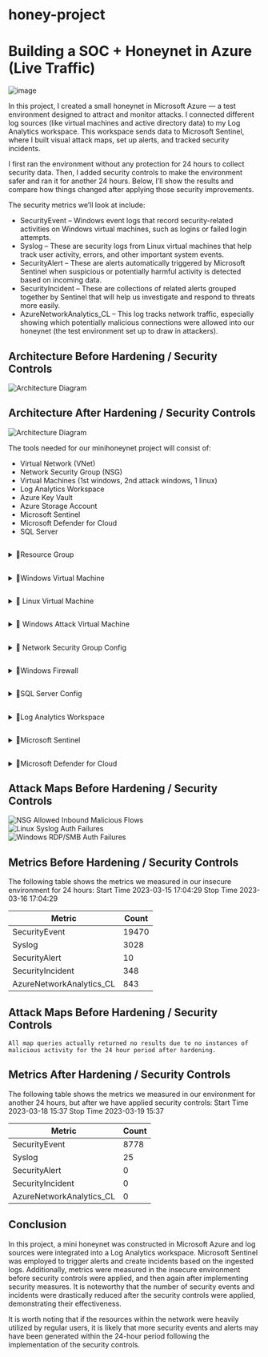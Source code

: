 # honey-project
# Building a SOC + Honeynet in Azure (Live Traffic)
![image](https://github.com/user-attachments/assets/1974b4f8-7332-4ebd-99c1-59d70491a0b4)


In this project, I created a small honeynet in Microsoft Azure — a test environment designed to attract and monitor attacks. I connected different log sources (like virtual machines and active directory data) to my Log Analytics workspace. This workspace sends data to Microsoft Sentinel, where I built visual attack maps, set up alerts, and tracked security incidents.

I first ran the environment without any protection for 24 hours to collect security data. Then, I added security controls to make the environment safer and ran it for another 24 hours. Below, I’ll show the results and compare how things changed after applying those security improvements.

The security metrics we’ll look at include:

- SecurityEvent – Windows event logs that record security-related activities on Windows virtual machines, such as logins or failed login attempts.
- Syslog – These are security logs from Linux virtual machines that help track user activity, errors, and other important system events.
- SecurityAlert – These are alerts automatically triggered by Microsoft Sentinel when suspicious or potentially harmful activity is detected based on incoming data.
- SecurityIncident – These are collections of related alerts grouped together by Sentinel that will help us investigate and respond to threats more easily.
- AzureNetworkAnalytics_CL – This log tracks network traffic, especially showing which potentially malicious connections were allowed into our honeynet (the test environment set up to draw in attackers).

## Architecture Before Hardening / Security Controls
![Architecture Diagram](https://i.imgur.com/aBDwnKb.jpg)

## Architecture After Hardening / Security Controls
![Architecture Diagram](https://i.imgur.com/YQNa9Pp.jpg)

The tools needed for our minihoneynet project will consist of:

- Virtual Network (VNet)
- Network Security Group (NSG)
- Virtual Machines (1st windows, 2nd attack windows, 1 linux)
- Log Analytics Workspace
- Azure Key Vault
- Azure Storage Account
- Microsoft Sentinel
- Microsoft Defender for Cloud
- SQL Server

##
<details><summary>🔽Resource Group</summary>

The first thing we are going to do is create a resource group so that we have a folder that keeps all the related cloud stuff for a project—like virtual machines, storage, and settings—organized in one place.
1) Create a name for the resource group. We will call ours  "Honey-Files"
2) Choose a region where we will deploy our VMS, create our log analytic workspace, NSGS etc

![image](https://github.com/user-attachments/assets/3e0e8f6e-6217-410f-a1bf-03a6808f5e1d)

![image](https://github.com/user-attachments/assets/d289e4e5-af69-4022-b8ad-4a7c381e9715)

</details>

##
<details><summary>🔽Windows Virtual Machine</summary>

Create Windows 10 Pro Virtual Machine
![image](https://github.com/user-attachments/assets/dbcbfc22-8670-4d1d-9941-d19e8a36cb32)


1.Use the same resource group created
2. Name the VM: (windows-vm)
3. Region: EAST US 2
4. Resource Group: RG-Cyber-Lab
5. Virtual Network: Lab-VNet

When done review and create.
![image](https://github.com/user-attachments/assets/988f455b-3bc1-4786-87be-2dffd995af97)
![image](https://github.com/user-attachments/assets/5afbdc77-6199-46af-8591-7124d78d4382)
![image](https://github.com/user-attachments/assets/149f3c6e-1572-4e80-bd05-631fe4fc1aa7)



</details>


##
<details><summary>🔽 Linux Virtual Machine</summary>

Create  Ubuntu (Linux) Virtual Machine
1. Name the VM: (linux-vm).
2. Same Region, Resource Group, and VNet as windows-vm
3. We will use a username and password instead for authentication
   
![image](https://github.com/user-attachments/assets/1f00074f-ba53-4036-85b8-854cb5cee22b)
![image](https://github.com/user-attachments/assets/0513b906-e447-4918-91cd-9e26e842afe9)
![image](https://github.com/user-attachments/assets/a61c97e3-7aa2-4cf3-824f-a95f85024325)
![image](https://github.com/user-attachments/assets/875b1bf6-613f-4c1c-a9ea-17951ced3a24)


We will deliberately open up the ports to the internet, to create a vulnerable environment so that we can attract attention from the red team.
</details>


##
<details><summary>🔽 Windows Attack Virtual Machine</summary>

  Create another Windows VM in a region and zone outside the US and NAME IT “attack-vm”
1. Name: attack-vm
2. Resource Group: RED-FILES
3. Region: Asia Pacific- East Asia
   ![image](https://github.com/user-attachments/assets/744c5d54-60da-46d5-b510-f7b61626678d)
   ![image](https://github.com/user-attachments/assets/a421f58c-790a-4e3f-a572-3b2f13168a63)
![image](https://github.com/user-attachments/assets/762b12b8-0983-4b61-86a9-95a7b7bc2259)

   

</details>


##
<details><summary>🔽 Network Security Group Config</summary>

- Our Network Security Group is the firewall or security gate of our virtual network. 
- It decides who is allowed in or ho gets bloackd when trying to conect to our virtual machine.
- We will open up the gates all the way, so anyone can cnnect out VMs.

  Inbound Rules
  - Inbound is all the traffic coming into our vms.
  - Inbond Rules will allow or block that traffic. If we dont allow traffic then our VMS will just sit there without keeping track of any activity or alerts to log.
 
    Step by Step Breakdown
    1) We will go to our windows vm and locate the network settings
       ![image](https://github.com/user-attachments/assets/d4cf4581-1f5b-452b-99da-d7fa693e65d2)

    2) Create a new inbound rule
       ![image](https://github.com/user-attachments/assets/c0beab45-bb75-4487-bddf-fd1e663e84b3)

      -  We will change the desintation port range from 8080 to * allowing inbound traffic from any port.
      -  We will change the priority to 100 which is the minimum. The lower the number the higher the priority will be compared to ther inbound rule that are already present.
      -  we will name the rule "DangerAllowAnyCustomAnyInbound"
      -  Keep everything else at default and press Add.
      ![image](https://github.com/user-attachments/assets/d57aaf78-271a-4ea9-9917-15f9b3e3ee45)


Repeat the same exact process for Linux vm.


   
</details>


##
<details><summary>🔽Windows Firewall</summary>

We are now going to RDP into our windows vm to urn off the firewall. This will make the environment even more insecure because our firewall blocks unauthorized network access.

Step 1: We will search Windows Remote Dextop Connection (RDP) and then log in with our IP address and the VM's login credentials
![image](https://github.com/user-attachments/assets/9ae336a0-1387-4333-9bd0-7e0a1656dbda)
![image](https://github.com/user-attachments/assets/82c3b4c2-5dfc-4fae-829a-48276c0556ce)
![image](https://github.com/user-attachments/assets/0505228d-3cd3-407b-81d2-ffffb65d74e4)

Step 2: search for Windows Firewall or "wf.msc" 
![image](https://github.com/user-attachments/assets/d885d045-5492-4737-8678-0e3aa64a9acc)

Step 3: Disable Firewall 
![image](https://github.com/user-attachments/assets/cc0597a6-3335-41f4-b049-b259aadfe4d5)
![image](https://github.com/user-attachments/assets/4fd53b16-4d8f-49aa-b28d-6a54cc85107a)
![image](https://github.com/user-attachments/assets/68de6e1d-669c-4900-b737-b7a25c5d603a)
![image](https://github.com/user-attachments/assets/b2003179-597d-407d-aec6-c9ce0aee9577)
![image](https://github.com/user-attachments/assets/b1f88017-a2ca-4e84-97ef-1d2df3c7f6a1)

Step 4: Test Firewall vulnerability by using my windows vm to ping my linux vm.
Open command line on windows, type ping and then the ip address of linux.
![image](https://github.com/user-attachments/assets/4e555d51-4245-4745-8aa7-09b0a42981aa)

Firewall is down now so other devices will be able to have access.


</details>


##
<details><summary>🔽SQL Server Config</summary>

- SQL Server is a database that stores information such as passwords, logs etc.
- Since they hold sensitive information, they are easy targets for hackers.
- We are going to install SQL server so that we can have instrument to generate logs.


  Step 1: In the windows vm, install SQL server eval: https://www.microsoft.com/en-us/evalcenter/evaluate-sql-server-2019
  ![image](https://github.com/user-attachments/assets/9f5c368a-de7b-4fda-8215-eeda19b92411)
  ![image](https://github.com/user-attachments/assets/d55aa113-f2fa-42df-90a8-8aa07763857a)
  ![image](https://github.com/user-attachments/assets/b1125d59-ba17-45ba-b13b-a251456559fd)
  ![image](https://github.com/user-attachments/assets/36fe98b6-f61d-497e-83d4-854937085044)
  ![image](https://github.com/user-attachments/assets/70d93635-b6f5-42c9-9c22-ac241a98fac0)
  ![image](https://github.com/user-attachments/assets/43f11f46-f98e-4d2a-a007-96844331a6b8)
  ![image](https://github.com/user-attachments/assets/d160fcba-8cb0-427d-bb3d-e86fb8900d7a)
  ![image](https://github.com/user-attachments/assets/4c9d6efe-75cf-4d0d-8c85-8dcf51e58aed)
  ![image](https://github.com/user-attachments/assets/0f8d6d21-9dc5-42e6-8840-5a56c12bced0)
  ![image](https://github.com/user-attachments/assets/bb450b9c-3a39-4731-b4ec-44424f8d3cec)
  ![image](https://github.com/user-attachments/assets/871b8027-2e9d-4a7c-a129-49e4cdfea9d8)
  ![image](https://github.com/user-attachments/assets/ab1cfb28-1d4d-43d6-a7be-51c4452a3028)
  ![image](https://github.com/user-attachments/assets/efd1d273-1f23-463f-8259-2ac21e4cac74)
  ![image](https://github.com/user-attachments/assets/1bb77c0d-3e79-4233-93e9-552a35382d1f)
  ![image](https://github.com/user-attachments/assets/e77bcd6a-c8b6-4410-b78e-ed8ceb027d4a)
  ![image](https://github.com/user-attachments/assets/8a214e1b-a365-4945-8451-59e829eb8a89)


Step 2; Download SQL Server Management Studio (connecting app to our SQL database): https://sqlserverbuilds.blogspot.com/2018/01/sql-server-management-studio-ssms.html#google_vignette

![image](https://github.com/user-attachments/assets/10618625-200a-43e5-9f2b-6e7a905c00b8)
![image](https://github.com/user-attachments/assets/9203fb91-22a4-44b8-95d7-7e960c967702)
![image](https://github.com/user-attachments/assets/4ac66ef9-86d9-4fc6-84a9-dcfbeb948a4a)

Step 3: We will enable logging for our SQL

   1) Go to Registry Editor on windows search
   ![image](https://github.com/user-attachments/assets/778d0d1d-2fd6-431a-a715-00867f5ad625)

   2) In this order: HKEY_LOCAL_MACHINE\SYSTEM\CurrentControlSet\Services\EventLog\Security
   ![image](https://github.com/user-attachments/assets/f9f6f9cc-e685-4cb7-a0ac-66d8047c2975)
   ![image](https://github.com/user-attachments/assets/537aa0bb-1bbd-41a9-90f2-300032198293)

   3) Right click Security key, go to permission
   ![image](https://github.com/user-attachments/assets/f85f0c14-bdce-409d-9a30-369fe97aff15)
   ![image](https://github.com/user-attachments/assets/8a7d0902-d126-41c6-9f74-e780371f91ef)
   ![image](https://github.com/user-attachments/assets/b963fc1b-1fa2-4f29-a0ac-6c40c7fb2c69)

Step 4: Configure audit object access setting in Windows VM (use a command line to turn on windows logging to view suspicious activity)

   1) Open Command Line as an admin
      ![image](https://github.com/user-attachments/assets/91cf1344-b3f3-4bc8-8743-df2cff447daf)
  
   2) Type this command "auditpol /set /subcategory:"application generated" /success:enable /failure:enable"
      ![image](https://github.com/user-attachments/assets/ef4eb241-ad92-4d29-964a-27e8b72aa91c)

Step 5: Enable auditing on the connector app for our SQL Server (SQL SERVER MANAGEMENT STUDIO or SSMS)

   1) Open SSMS
      ![image](https://github.com/user-attachments/assets/c3758305-cb7f-4ca8-9c74-91d628b4e694)

   2) Login with credentials from SQL Server setup and connect
       ![image](https://github.com/user-attachments/assets/ef618dd0-dd8d-4819-9c40-5b69a8241cb8)
   
   3) Rightclick and go to properties
      ![image](https://github.com/user-attachments/assets/15f77618-6f59-4fcd-ace5-5cbc3cba1eae)

   4) When you enter "Security" change settings to "both failed and succesful logins"
      ![image](https://github.com/user-attachments/assets/0d16045f-f780-4de9-8f62-c8640799e4f4)

   5) Restart settings to solidify changes.
      ![image](https://github.com/user-attachments/assets/77e7f33f-1c08-4938-bc1a-d378dedac4ba)


</details>


##
<details><summary>🔽Log Analytics Workspace</summary>

We will be creating our Log Analytic Workspace or "LAW" (soc-surveillance). This is the nucleus of our honeynet project. It is like a giant cloud notebook that collects and organzies data so that we can detect and investigate suspiscious activity. This will be the location of all of our activities in active directory, virtual network, network security groups, and our SIEM (Sentinel) 

Step 1: search Log Analytic Workspace 
   ![image](https://github.com/user-attachments/assets/8da7b451-be34-4d2d-9c03-20d6da3d0490)

Step 2: Create 
   1) We are using our same resource group "Honey-Files"
   2) We will call our LAW "soc-surveillance"
   3) Same region as Resource group and Virtual machines
   4) Review and Create
   
   ![image](https://github.com/user-attachments/assets/8f5e4aed-894b-4b0b-ae6d-bc928be8ec5e)
   ![image](https://github.com/user-attachments/assets/79a8969e-54b9-4f70-819e-268f6362c625)
   ![image](https://github.com/user-attachments/assets/67369938-f8a3-4462-a527-9c0ed3ef4a46)



</details>








##
<details><summary>🔽Microsoft Sentinel</summary>



Microsoft Sentinel is our security control room, just like security cameras in a building, it watches every activity that is happening in our system. Through this SIEM we will turn our LAW into a security investigation platform by connecting the two.

Step 1: Create Sentinel
   ![image](https://github.com/user-attachments/assets/0b84e01e-9ffa-45c4-a775-a6c045800477)
   ![image](https://github.com/user-attachments/assets/856bb8de-ed26-465b-916d-25685ad70b4d)

Step 2: Connect to LAW

   ![image](https://github.com/user-attachments/assets/313cd8bb-6d7d-4168-8ac4-0fe3149e7365)

Step 3: Create a watchlist in Sentinel
- We will upload IP-related geodata as a reference point for Sentinel in the future to intelligently track more suspicious activity.
- This will help narrow down our search to a certain rgion, city if possible.

   1) Go to Sentinel and locate watchlist, then create new.
     ![image](https://github.com/user-attachments/assets/ca264a15-f3c8-41a6-a15e-e4faf4ab9bbb)
     ![image](https://github.com/user-attachments/assets/f9a2c862-6f79-4852-8bc1-8c844777680f)

   2) Upload and name geodata file.
      - Keep name and alias the same.
        ![image](https://github.com/user-attachments/assets/e3d75cec-b45e-485c-844d-432e81f4bc30)
        - Upload the gile. Keep everything else default. The only thing you ltar is changing searchkey to network
          ![image](https://github.com/user-attachments/assets/c2b98955-39dc-440e-adb8-c378cf435867)
          ![image](https://github.com/user-attachments/assets/8977f07a-b746-4717-9632-b9561889da63)

   3) Go to Log Analytics Workspace and check that Sentinel has received and loaded our geo-data correctly
      - Go to LAW and then locate the log section
        ![image](https://github.com/user-attachments/assets/ef54adb6-ab5d-467e-9d8e-595702333dcd)
      - Make sure KQL mode is on an type in _GetWatchlist("geoip"). If it worked, we’ll see a table appear with columns like country, IP ranges, etc
        ![image](https://github.com/user-attachments/assets/28a80b80-eec5-4a4e-82f2-8d0323589cb6)
      -Ensure the download is completed for the watchlist.
         ![image](https://github.com/user-attachments/assets/ddaa72f1-0f5d-4892-b3d4-a911876fcc7f)




   


</details>




##
<details><summary>🔽Microsoft Defender for Cloud</summary>









   








      









   























</details>















## Attack Maps Before Hardening / Security Controls
![NSG Allowed Inbound Malicious Flows](https://i.imgur.com/1qvswSX.png)<br>
![Linux Syslog Auth Failures](https://i.imgur.com/G1YgZt6.png)<br>
![Windows RDP/SMB Auth Failures](https://i.imgur.com/ESr9Dlv.png)<br>

## Metrics Before Hardening / Security Controls

The following table shows the metrics we measured in our insecure environment for 24 hours:
Start Time 2023-03-15 17:04:29
Stop Time 2023-03-16 17:04:29

| Metric                   | Count
| ------------------------ | -----
| SecurityEvent            | 19470
| Syslog                   | 3028
| SecurityAlert            | 10
| SecurityIncident         | 348
| AzureNetworkAnalytics_CL | 843

## Attack Maps Before Hardening / Security Controls

```All map queries actually returned no results due to no instances of malicious activity for the 24 hour period after hardening.```

## Metrics After Hardening / Security Controls

The following table shows the metrics we measured in our environment for another 24 hours, but after we have applied security controls:
Start Time 2023-03-18 15:37
Stop Time	2023-03-19 15:37

| Metric                   | Count
| ------------------------ | -----
| SecurityEvent            | 8778
| Syslog                   | 25
| SecurityAlert            | 0
| SecurityIncident         | 0
| AzureNetworkAnalytics_CL | 0

## Conclusion

In this project, a mini honeynet was constructed in Microsoft Azure and log sources were integrated into a Log Analytics workspace. Microsoft Sentinel was employed to trigger alerts and create incidents based on the ingested logs. Additionally, metrics were measured in the insecure environment before security controls were applied, and then again after implementing security measures. It is noteworthy that the number of security events and incidents were drastically reduced after the security controls were applied, demonstrating their effectiveness.

It is worth noting that if the resources within the network were heavily utilized by regular users, it is likely that more security events and alerts may have been generated within the 24-hour period following the implementation of the security controls.
